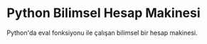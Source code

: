 # Python Bilimsel Hesap Makinesi
 Python'da eval fonksiyonu ile çalışan bilimsel bir hesap makinesi. 
